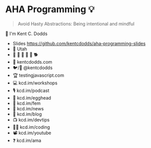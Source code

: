 # AHA Programming 💡

> Avoid Hasty Abstractions: Being intentional and mindful

👋 I'm Kent C. Dodds

- Slides https://github.com/kentcdodds/aha-programming-slides
- 🏡 Utah
- 👩 👧 👦 👦 👦 🐕
- 🏢 kentcdodds.com
- 🐦/🐙 @kentcdodds
- 🏆 testingjavascript.com
- 💻 kcd.im/workshops
- 🎙 kcd.im/podcast
- 🥚 kcd.im/egghead
- 🥋 kcd.im/fem
- 💌 kcd.im/news
- 📝 kcd.im/blog
- 📺 kcd.im/devtips
- 👨‍💻 kcd.im/coding
- 📽 kcd.im/youtube
- ❓ kcd.im/ama
